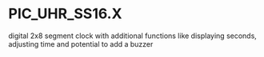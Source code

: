 # PIC_UHR_SS16.X
digital 2x8 segment clock with additional functions like displaying seconds, adjusting time and potential to add a buzzer 
